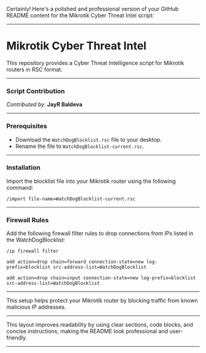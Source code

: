 Certainly! Here's a polished and professional version of your GitHub README content for the Mikrotik Cyber Threat Intel script:

---

# Mikrotik Cyber Threat Intel

This repository provides a Cyber Threat Intelligence script for Mikrotik routers in RSC format.

---

### Script Contribution

*Contributed by:* **JayR Baldeva**

---

### Prerequisites

- Download the `WatchDogBlocklist.rsc` file to your desktop.
- Rename the file to `WatchDogBlocklist-current.rsc`.

---

### Installation

Import the blocklist file into your Mikrotik router using the following command:

```shell
/import file-name=WatchDogBlocklist-current.rsc
```

---

### Firewall Rules

Add the following firewall filter rules to drop connections from IPs listed in the WatchDogBlocklist:

```plaintext
/ip firewall filter

add action=drop chain=forward connection-state=new log-prefix=blocklist src-address-list=WatchDogBlocklist

add action=drop chain=input connection-state=new log-prefix=blocklist src-address-list=WatchDogBlocklist
```

---

This setup helps protect your Mikrotik router by blocking traffic from known malicious IP addresses.

---

This layout improves readability by using clear sections, code blocks, and concise instructions, making the README look professional and user-friendly.

---

